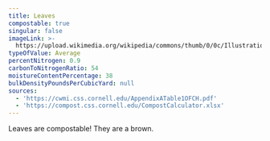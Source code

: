 ```yaml
---
title: Leaves
compostable: true
singular: false
imageLink: >-
  https://upload.wikimedia.org/wikipedia/commons/thumb/0/0c/Illustrations_of_leaves_in_%27De_historia...%27_Wellcome_L0051242.jpg/640px-Illustrations_of_leaves_in_%27De_historia...%27_Wellcome_L0051242.jpg
typeOfValue: Average
percentNitrogen: 0.9
carbonToNitrogenRatio: 54
moistureContentPercentage: 38
bulkDensityPoundsPerCubicYard: null
sources:
  - 'https://cwmi.css.cornell.edu/AppendixATable1OFCH.pdf'
  - 'https://compost.css.cornell.edu/CompostCalculator.xlsx'
---
```


Leaves are compostable! They are a brown.
